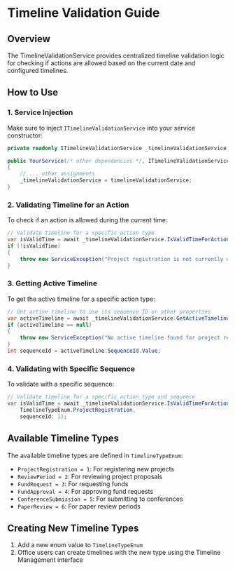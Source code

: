 # Timeline Validation Guide

## Overview

The TimelineValidationService provides centralized timeline validation logic for checking if actions are allowed based on the current date and configured timelines.

## How to Use

### 1. Service Injection

Make sure to inject `ITimelineValidationService` into your service constructor:

```csharp
private readonly ITimelineValidationService _timelineValidationService;

public YourService(/* other dependencies */, ITimelineValidationService timelineValidationService)
{
    // ... other assignments
    _timelineValidationService = timelineValidationService;
}
```

### 2. Validating Timeline for an Action

To check if an action is allowed during the current time:

```csharp
// Validate timeline for a specific action type
var isValidTime = await _timelineValidationService.IsValidTimeForAction(TimelineTypeEnum.ProjectRegistration);
if (!isValidTime)
{
    throw new ServiceException("Project registration is not currently open. Please check the registration schedule.");
}
```

### 3. Getting Active Timeline

To get the active timeline for a specific action type:

```csharp
// Get active timeline to use its sequence ID or other properties
var activeTimeline = await _timelineValidationService.GetActiveTimeline(TimelineTypeEnum.ProjectRegistration);
if (activeTimeline == null)
{
    throw new ServiceException("No active timeline found for project registration.");
}
int sequenceId = activeTimeline.SequenceId.Value;
```

### 4. Validating with Specific Sequence

To validate with a specific sequence:

```csharp
// Validate timeline for a specific action type and sequence
var isValidTime = await _timelineValidationService.IsValidTimeForAction(
    TimelineTypeEnum.ProjectRegistration,
    sequenceId: 1);
```

## Available Timeline Types

The available timeline types are defined in `TimelineTypeEnum`:

- `ProjectRegistration = 1`: For registering new projects
- `ReviewPeriod = 2`: For reviewing project proposals
- `FundRequest = 3`: For requesting funds
- `FundApproval = 4`: For approving fund requests
- `ConferenceSubmission = 5`: For submitting to conferences
- `PaperReview = 6`: For paper review periods

## Creating New Timeline Types

1. Add a new enum value to `TimelineTypeEnum`
2. Office users can create timelines with the new type using the Timeline Management interface
